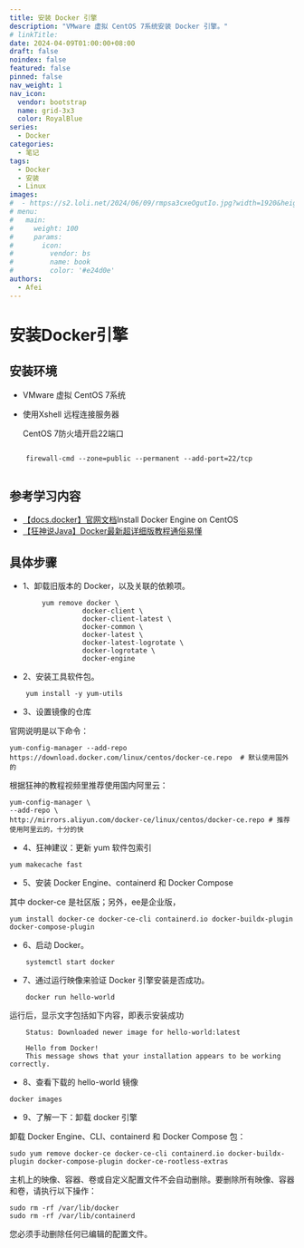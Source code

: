 ```yaml
---
title: 安装 Docker 引擎
description: "VMware 虚拟 CentOS 7系统安装 Docker 引擎。"
# linkTitle:
date: 2024-04-09T01:00:00+08:00
draft: false
noindex: false
featured: false
pinned: false
nav_weight: 1
nav_icon:
  vendor: bootstrap
  name: grid-3x3
  color: RoyalBlue
series:
  - Docker
categories:
  - 笔记
tags:
  - Docker
  - 安装
  - Linux
images:
#  - https://s2.loli.net/2024/06/09/rmpsa3cxeOgutIo.jpg?width=1920&height=1440
# menu:
#   main:
#     weight: 100
#     params:
#       icon:
#         vendor: bs
#         name: book
#         color: '#e24d0e'
authors:
  - Afei
---
```


# 安装Docker引擎


## 安装环境

* VMware 虚拟 CentOS 7系统
* 使用Xshell 远程连接服务器

    CentOS 7防火墙开启22端口
```

	firewall-cmd --zone=public --permanent --add-port=22/tcp
	
```

## 参考学习内容

* [【docs.docker】官网文档](https://docs.docker.com/engine/install/centos/)Install Docker Engine on CentOS
* [【狂神说Java】Docker最新超详细版教程通俗易懂](https://www.bilibili.com/video/BV1og4y1q7M4)

## 具体步骤

* 1、卸载旧版本的 Docker，以及关联的依赖项。
```
        yum remove docker \
                  docker-client \
                  docker-client-latest \
                  docker-common \
                  docker-latest \
                  docker-latest-logrotate \
                  docker-logrotate \
                  docker-engine

```
* 2、安装工具软件包。
```
	yum install -y yum-utils
```
* 3、设置镜像的仓库

官网说明是以下命令：
```
yum-config-manager --add-repo https://download.docker.com/linux/centos/docker-ce.repo  # 默认使用国外的
```

根据狂神的教程视频里推荐使用国内阿里云：
```
yum-config-manager \
--add-repo \
http://mirrors.aliyun.com/docker-ce/linux/centos/docker-ce.repo # 推荐使用阿里云的，十分的快
```

* 4、狂神建议：更新 yum 软件包索引
```
yum makecache fast
```


* 5、安装 Docker Engine、containerd 和 Docker Compose

其中 docker-ce 是社区版；另外，ee是企业版，
```
yum install docker-ce docker-ce-cli containerd.io docker-buildx-plugin docker-compose-plugin
```
* 6、启动 Docker。
```
	systemctl start docker
```
* 7、通过运行映像来验证 Docker 引擎安装是否成功。
```
	docker run hello-world
```

运行后，显示文字包括如下内容，即表示安装成功
```
	Status: Downloaded newer image for hello-world:latest

	Hello from Docker!
	This message shows that your installation appears to be working correctly.
```


* 8、查看下载的 hello-world 镜像

```
docker images
```

* 9、了解一下：卸载 docker 引擎

卸载 Docker Engine、CLI、containerd 和 Docker Compose 包：
```
sudo yum remove docker-ce docker-ce-cli containerd.io docker-buildx-plugin docker-compose-plugin docker-ce-rootless-extras
```

主机上的映像、容器、卷或自定义配置文件不会自动删除。要删除所有映像、容器和卷，请执行以下操作：
```
sudo rm -rf /var/lib/docker
sudo rm -rf /var/lib/containerd
```
您必须手动删除任何已编辑的配置文件。
